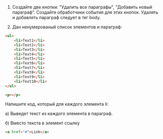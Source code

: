 ﻿1) Создайте две кнопки: "Удалить все параграфы", "Добавить новый параграф". 
   Создайте обработчики события для этих кнопок. Удалять и добавлять параграф следует в тег body. 

2) Дан ненумерованый список элементов и параграф:

```html
<ul>
    <li>Text1</li>
    <li>Text2</li>
    <li>Text3</li>
    <li>Text4</li>
    <li>Text5</li>
    <li>Text6</li>
    <li>Text7</li>
    <li>Text8</li>
    <li>Text9</li>
    <li>Text10</li>
</ul>

<p></p>
```
Напишите код, который для каждого элемента li:

  а) Выведет текст из каждого элемента в параграф.

  б) Вместо текста в элемент ссылку 

```html
<a href="#">Link</a> 
```
  